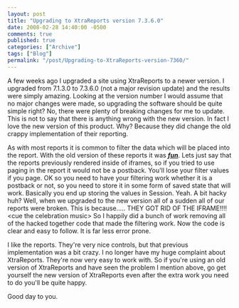 ```yaml
---
layout: post
title: "Upgrading to XtraReports version 7.3.6.0"
date: 2008-02-28 14:40:00 -0500
comments: true
published: true
categories: ["Archive"]
tags: ["Blog"]
permalink: "/post/Upgrading-to-XtraReports-version-7360/"
---
```

<!-- more -->



<p>A few weeks ago I upgraded a site using XtraReports to a newer version. I upgraded from 7.1.3.0 to 7.3.6.0 (not a major revision update) and the results were simply amazing. Looking at the version number I would assume that no major changes were made, so upgrading the software should be quite simple right? No, there were plenty of breaking changes for me to update. This is not to say that there is anything wrong with the new version. In fact I love the new version of this product. Why? Because they did change the old crappy implementation of their reporting.</p>
<p>As with most reports it is common to filter the data which will be placed into the report. With the old version of these reports it was <em><strong><span style="text-decoration: underline;">fun</span></strong></em>. Lets just say that the reports previously rendered inside of iframes, so if you tried to use paging in the report it would not be a postback. You'll lose your filter values if you page. OK so you need to have your filtering work whether it is a postback or not, so you need to store it in some form of saved state that will work. Basically you end up storing the values in Session. Yeah. A bit hacky huh? Well, when we upgraded to the new version all of a sudden all of our reports were broken. This is because..... THEY GOT RID OF THE IFRAME!!!! &lt;cue the celebration music&gt; So I happily did a bunch of work removing all of the hacked together code that made the filtering work. Now the code is clear and easy to follow. It is far less error prone.</p>
<p>I like the reports. They're very nice controls, but that previous implementation was a bit crazy. I no longer have my huge complaint about XtraReports. They're now very easy to work with. So if you're using an old version of XtraReports and have seen the problem I mention above, go get yourself the new version of XtraReports even after the extra work you need to do you'll be quite happy.</p>
<p>Good day to you.</p>
